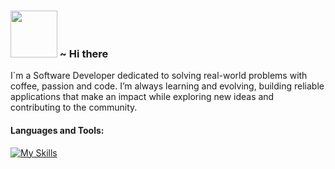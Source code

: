 ### <img src="https://github.com/Anmol-Baranwal/Cool-GIFs-For-GitHub/assets/74038190/34376b0e-4ae2-4278-9d3d-82e8016a87d6" width="75"> ~ Hi there

I`m a Software Developer dedicated to solving real-world problems with coffee, passion and code. I’m always learning and evolving, 
building reliable applications that make an impact while exploring new ideas and contributing to the community.

#### Languages and Tools:
[![My Skills](https://skillicons.dev/icons?i=dotnet,cs,cpp,js,linux,vscode,docker,git,visualstudio&theme=light)](https://skillicons.dev)
